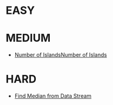 # EASY #


# MEDIUM #

- [Number of IslandsNumber of Islands](src/main/resources/com/lun/medium/NumberOfIslands.md)

# HARD #

- [Find Median from Data Stream](src/main/resources/com/lun/hard/FindMedianFromDataStream.md)